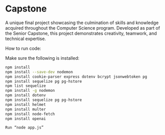# Capstone
A unique final project showcasing the culmination of skills and knowledge acquired throughout the Computer Science program. Developed as part of the Senior Capstone, this project demonstrates creativity, teamwork, and technical expertise.

How to run code:

Make sure the following is installed:
```bash
npm install
npm install --save-dev nodemon
npm install cookie-parser express dotenv bcrypt jsonwebtoken pg
npm install sequelize pg pg-hstore
npm list sequelize
npm install -g nodemon
npm install dotenv
npm install sequelize pg pg-hstore
npm install helmet
npm install multer
npm install node-fetch
npm install openai

Run “node app.js”

